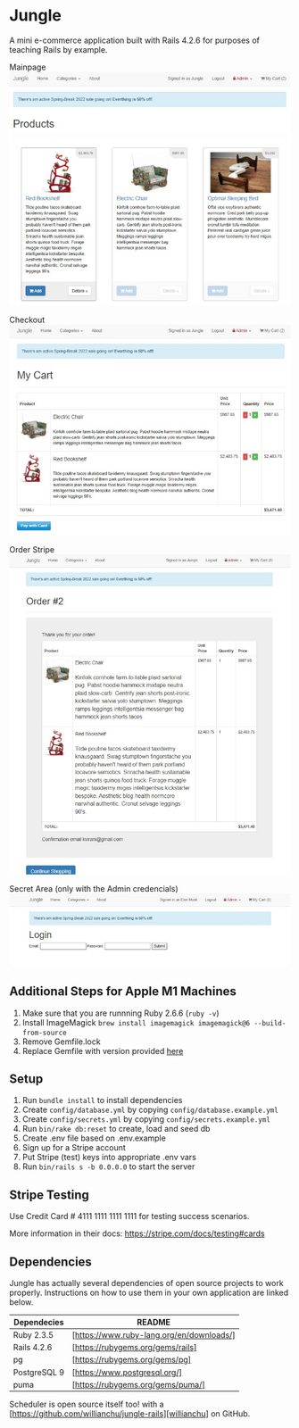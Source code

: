 # Jungle

A mini e-commerce application built with Rails 4.2.6 for purposes of teaching Rails by example.

Mainpage
!["Main Page"](https://github.com/willianchu/jungle-rails/blob/master/docs/mainpage.jpg)

Checkout
!["Checkout"](https://github.com/willianchu/jungle-rails/blob/master/docs/checkout.jpg)

Order  Stripe
!["Stripes"](https://github.com/willianchu/jungle-rails/blob/master/docs/checkoutstripe.jpg)

Secret Area (only with the Admin credencials)
!["Stripes"](https://github.com/willianchu/jungle-rails/blob/master/docs/secretarea.jpg)

## Additional Steps for Apple M1 Machines

1. Make sure that you are runnning Ruby 2.6.6 (`ruby -v`)
1. Install ImageMagick `brew install imagemagick imagemagick@6 --build-from-source`
2. Remove Gemfile.lock
3. Replace Gemfile with version provided [here](https://gist.githubusercontent.com/FrancisBourgouin/831795ae12c4704687a0c2496d91a727/raw/ce8e2104f725f43e56650d404169c7b11c33a5c5/Gemfile)

## Setup

1. Run `bundle install` to install dependencies
2. Create `config/database.yml` by copying `config/database.example.yml`
3. Create `config/secrets.yml` by copying `config/secrets.example.yml`
4. Run `bin/rake db:reset` to create, load and seed db
5. Create .env file based on .env.example
6. Sign up for a Stripe account
7. Put Stripe (test) keys into appropriate .env vars
8. Run `bin/rails s -b 0.0.0.0` to start the server

## Stripe Testing

Use Credit Card # 4111 1111 1111 1111 for testing success scenarios.

More information in their docs: <https://stripe.com/docs/testing#cards>

## Dependencies

Jungle has actually several dependencies of open source projects to work properly.
Instructions on how to use them in your own application are linked below.

| Dependecies | README |
| ------ | ------ |
| Ruby 2.3.5| [https://www.ruby-lang.org/en/downloads/] |
| Rails 4.2.6| [https://rubygems.org/gems/rails] |
| pg | [https://rubygems.org/gems/pg] |
| PostgreSQL 9 | [https://www.postgresql.org/] |
| puma | [https://rubygems.org/gems/puma/] |


Scheduler is open source itself too! with a [https://github.com/willianchu/jungle-rails][willianchu]
 on GitHub.
